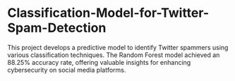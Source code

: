 # Classification-Model-for-Twitter-Spam-Detection
This project develops a predictive model to identify Twitter spammers using various classification techniques. The Random Forest model achieved an 88.25% accuracy rate, offering valuable insights for enhancing cybersecurity on social media platforms.

